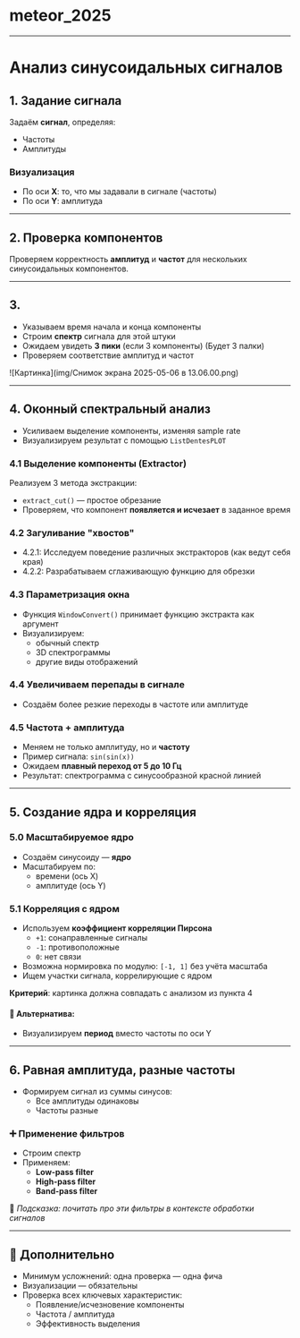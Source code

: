 # meteor_2025
---

# Анализ синусоидальных сигналов

## 1. Задание сигнала

Задаём **сигнал**, определяя:
- Частоты
- Амплитуды

### Визуализация

- По оси **X**: то, что мы задавали в сигнале (частоты)
- По оси **Y**: амплитуда

---

## 2. Проверка компонентов

Проверяем корректность **амплитуд** и **частот** для нескольких синусоидальных компонентов.

---

## 3. 

- Указываем время начала и конца компоненты
- Строим **спектр** сигнала для этой штуки
- Ожидаем увидеть **3 пики** (если 3 компоненты) (Будет 3 палки)
- Проверяем соответствие амплитуд и частот

![Картинка](img/Снимок экрана 2025-05-06 в 13.06.00.png)




---

## 4. Оконный спектральный анализ

- Усиливаем выделение компоненты, изменяя sample rate
- Визуализируем результат с помощью `ListDentesPLOT`

### 4.1 Выделение компоненты (Extractor)

Реализуем 3 метода экстракции:
- `extract_cut()` — простое обрезание
- Проверяем, что компонент **появляется и исчезает** в заданное время

### 4.2 Загуливание "хвостов"

- 4.2.1: Исследуем поведение различных экстракторов (как ведут себя края)
- 4.2.2: Разрабатываем сглаживающую функцию для обрезки

### 4.3 Параметризация окна

- Функция `WindowConvert()` принимает функцию экстракта как аргумент
- Визуализируем:
  - обычный спектр
  - 3D спектрограммы
  - другие виды отображений

### 4.4 Увеличиваем перепады в сигнале

- Создаём более резкие переходы в частоте или амплитуде

### 4.5 Частота + амплитуда

- Меняем не только амплитуду, но и **частоту**
- Пример сигнала: `sin(sin(x))`
- Ожидаем **плавный переход от 5 до 10 Гц**
- Результат: спектрограмма с синусообразной красной линией

---

## 5. Создание ядра и корреляция

### 5.0 Масштабируемое ядро

- Создаём синусоиду — **ядро**
- Масштабируем по:
  - времени (ось X)
  - амплитуде (ось Y)

### 5.1 Корреляция с ядром

- Используем **коэффициент корреляции Пирсона**
  - `+1`: сонаправленные сигналы
  - `-1`: противоположные
  - `0`: нет связи
- Возможна нормировка по модулю: `[-1, 1]` без учёта масштаба
- Ищем участки сигнала, коррелирующие с ядром

**Критерий**: картинка должна совпадать с анализом из пункта 4

#### 🔁 Альтернатива:

- Визуализируем **период** вместо частоты по оси Y

---

## 6. Равная амплитуда, разные частоты

- Формируем сигнал из суммы синусов:
  - Все амплитуды одинаковы
  - Частоты разные

### ➕ Применение фильтров

- Строим спектр
- Применяем:
  - **Low-pass filter**
  - **High-pass filter**
  - **Band-pass filter**

📌 _Подсказка: почитать про эти фильтры в контексте обработки сигналов_

---

## 📎 Дополнительно

- Минимум усложнений: одна проверка — одна фича
- Визуализации — обязательны
- Проверка всех ключевых характеристик:
  - Появление/исчезновение компоненты
  - Частота / амплитуда
  - Эффективность выделения


